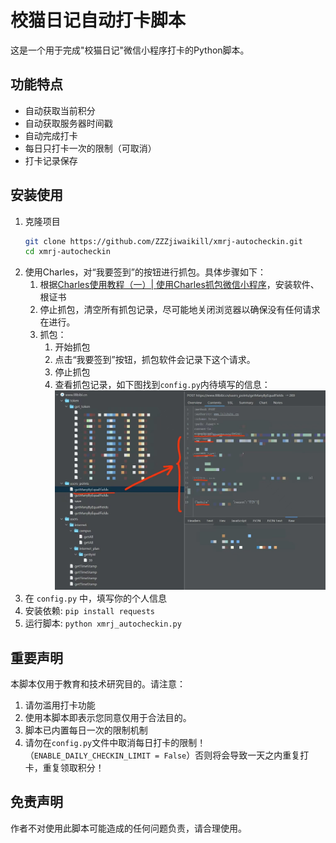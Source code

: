 # 校猫日记自动打卡脚本

这是一个用于完成"校猫日记"微信小程序打卡的Python脚本。

## 功能特点

- 自动获取当前积分
- 自动获取服务器时间戳
- 自动完成打卡
- 每日只打卡一次的限制（可取消）
- 打卡记录保存

## 安装使用

1. 克隆项目
   ```bash
   git clone https://github.com/ZZZjiwaikill/xmrj-autocheckin.git
   cd xmrj-autocheckin
   ```
2. 使用Charles，对“我要签到”的按钮进行抓包。具体步骤如下：
   1. 根据[Charles使用教程（一）| 使用Charles抓包微信小程序](https://www.zhihu.com/tardis/bd/art/1896701961547538943)，安装软件、根证书
   2. 停止抓包，清空所有抓包记录，尽可能地关闭浏览器以确保没有任何请求在进行。
   3. 抓包：
      1. 开始抓包
      2. 点击“我要签到”按钮，抓包软件会记录下这个请求。
      3. 停止抓包
      4. 查看抓包记录，如下图找到`config.py`内待填写的信息：![alt text](ref_image.jpg)
3. 在 `config.py` 中，填写你的个人信息
4. 安装依赖: `pip install requests`
5. 运行脚本: `python xmrj_autocheckin.py`

## 重要声明

本脚本仅用于教育和技术研究目的。请注意：

1. 请勿滥用打卡功能
2. 使用本脚本即表示您同意仅用于合法目的。
3. 脚本已内置每日一次的限制机制
4. 请勿在`config.py`文件中取消每日打卡的限制！（`ENABLE_DAILY_CHECKIN_LIMIT = False`）否则将会导致一天之内重复打卡，重复领取积分！

## 免责声明

作者不对使用此脚本可能造成的任何问题负责，请合理使用。
